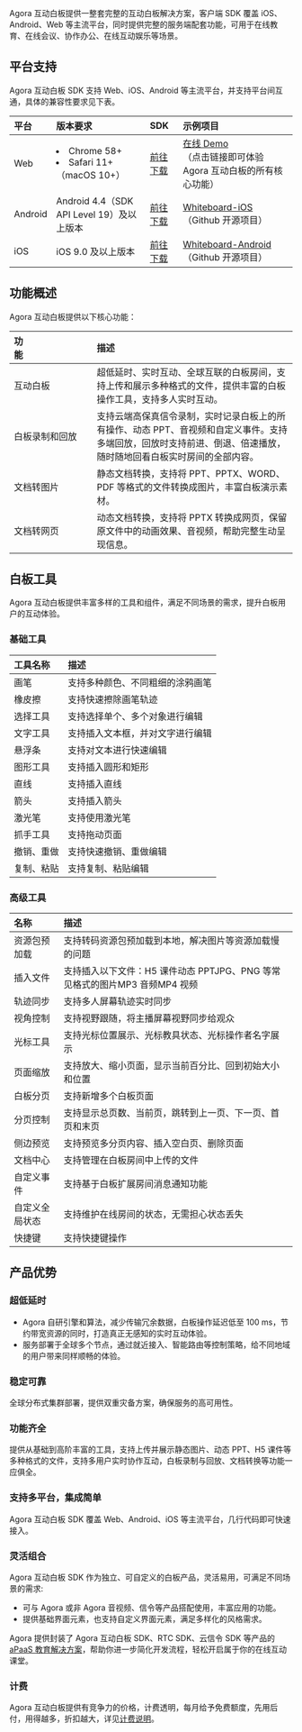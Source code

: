 Agora 互动白板提供一整套完整的互动白板解决方案，客户端 SDK 覆盖 iOS、Android、Web 等主流平台，同时提供完整的服务端配套功能，可用于在线教育、在线会议、协作办公、在线互动娱乐等场景。

## 平台支持

Agora 互动白板 SDK 支持 Web、iOS、Android 等主流平台，并支持平台间互通，具体的兼容性要求见下表。

| 平台    | 版本要求                                    | SDK                                                          | 示例项目                                                     |
| :------ | :------------------------------------------ | :----------------------------------------------------------- | :----------------------------------------------------------- |
| Web     | <li>Chrome 58+ <li>Safari 11+ （macOS 10+） | [前往下载](https://www.npmjs.com/package/white-web-sdk)      | [在线 Demo](https://demo.netless.link/)<br>（点击链接即可体验 Agora 互动白板的所有核心功能） |
| Android | Android 4.4（SDK API Level 19）及以上版本   | [前往下载](https://github.com/netless-io/whiteboard-android) | [Whiteboard-iOS](https://github.com/netless-io/Whiteboard-iOS)<br>（Github 开源项目） |
| iOS     | iOS 9.0 及以上版本                          | [前往下载](https://github.com/netless-io/whiteboard-ios)     | [Whiteboard-Android](https://github.com/duty-os/white-demo-android)<br>（Github 开源项目） |

## 功能概述 

Agora 互动白板提供以下核心功能：

| 功能&emsp;&emsp;&emsp;&emsp;&emsp;&emsp;&emsp; | 描述                                                         |
| :--------------------------------------------- | :----------------------------------------------------------- |
| 互动白板                                       | 超低延时、实时互动、全球互联的白板房间，支持上传和展示多种格式的文件，提供丰富的白板操作工具，支持多人实时互动。 |
| 白板录制和回放                                 | 支持云端高保真信令录制，实时记录白板上的所有操作、动态 PPT、音视频和自定义事件。支持多端回放，回放时支持前进、倒退、倍速播放，随时随地回看白板实时房间的全部内容。 |
| 文档转图片                                     | 静态文档转换，支持将 PPT、PPTX、WORD、PDF 等格式的文件转换成图片，丰富白板演示素材。 |
| 文档转网页                                     | 动态文档转换，支持将 PPTX 转换成网页，保留原文件中的动画效果、音视频，帮助完整生动呈现信息。 |

## 白板工具

Agora 互动白板提供丰富多样的工具和组件，满足不同场景的需求，提升白板用户的互动体验。

### 基础工具

| 工具名称   | 描述                             |
| :--------- | :------------------------------- |
| 画笔       | 支持多种颜色、不同粗细的涂鸦画笔 |
| 橡皮擦     | 支持快速擦除画笔轨迹             |
| 选择工具   | 支持选择单个、多个对象进行编辑   |
| 文字工具   | 支持插入文本框，并对文字进行编辑 |
| 悬浮条     | 支持对文本进行快速编辑           |
| 图形工具   | 支持插入圆形和矩形               |
| 直线       | 支持插入直线                     |
| 箭头       | 支持插入箭头                     |
| 激光笔     | 支持使用激光笔                   |
| 抓手工具   | 支持拖动页面                     |
| 撤销、重做 | 支持快速撤销、重做编辑           |
| 复制、粘贴 | 支持复制、粘贴编辑               |

### 高级工具

| 名称           | 描述                                                         |
| :------------- | :----------------------------------------------------------- |
| 资源包预加载   | 支持转码资源包预加载到本地，解决图片等资源加载慢的问题       |
| 插入文件       | 支持插入以下文件：H5 课件动态 PPTJPG、PNG 等常见格式的图片MP3 音频MP4 视频 |
| 轨迹同步       | 支持多人屏幕轨迹实时同步                                     |
| 视角控制       | 支持视野跟随，将主播屏幕视野同步给观众                       |
| 光标工具       | 支持光标位置展示、光标教具状态、光标操作者名字展示           |
| 页面缩放       | 支持放大、缩小页面，显示当前百分比、回到初始大小和位置       |
| 白板分页       | 支持新增多个白板页面                                         |
| 分页控制       | 支持显示总页数、当前页，跳转到上一页、下一页、首页和末页     |
| 侧边预览       | 支持预览多分页内容、插入空白页、删除页面                     |
| 文档中心       | 支持管理在白板房间中上传的文件                               |
| 自定义事件     | 支持基于白板扩展房间消息通知功能                             |
| 自定义全局状态 | 支持维护在线房间的状态，无需担心状态丢失                     |
| 快捷键         | 支持快捷键操作                                               |

## 产品优势

### 超低延时

- Agora 自研引擎和算法，减少传输冗余数据，白板操作延迟低至 100 ms，节约带宽资源的同时，打造真正无感知的实时互动体验。
- 服务部署于全球多个节点，通过就近接入、智能路由等控制策略，给不同地域的用户带来同样顺畅的体验。

### 稳定可靠

全球分布式集群部署，提供双重灾备方案，确保服务的高可用性。

### 功能齐全

提供从基础到高阶丰富的工具，支持上传并展示静态图片、动态 PPT、H5 课件等多种格式的文件，支持多用户实时协作互动，白板录制与回放、文档转换等功能一应俱全。

### 支持多平台，集成简单

Agora 互动白板 SDK 覆盖 Web、Android、iOS 等主流平台，几行代码即可快速接入。

### 灵活组合

Agora 互动白板 SDK 作为独立、可自定义的白板产品，灵活易用，可满足不同场景的需求:

- 可与 Agora 或非 Agora 音视频、信令等产品搭配使用，丰富应用的功能。
- 提供基础界面元素，也支持自定义界面元素，满足多样化的风格需求。

Agora 提供封装了 Agora 互动白板 SDK、RTC SDK、云信令 SDK 等产品的 [aPaaS 教育解决方案](https://docs.agora.io/cn/agora-class/landing-page?platform=Android)，帮助你进一步简化开发流程，轻松开启属于你的在线互动课堂。

### 计费

Agora 互动白板提供有竞争力的价格，计费透明，每月给予免费额度，先用后付，用得越多，折扣越大，详见[计费说明](/cn/whiteboard/billing_whiteboard)。